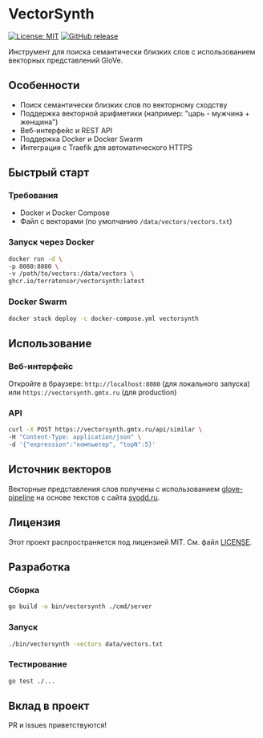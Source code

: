# VectorSynth

[![License: MIT](https://img.shields.io/badge/License-MIT-yellow.svg)](https://opensource.org/licenses/MIT)
[![GitHub release](https://img.shields.io/github/release/terratensor/vectorsynth.svg)](https://github.com/terratensor/vectorsynth/releases)

Инструмент для поиска семантически близких слов с использованием векторных представлений GloVe.

## Особенности

- Поиск семантически близких слов по векторному сходству
- Поддержка векторной арифметики (например: "царь - мужчина + женщина")
- Веб-интерфейс и REST API
- Поддержка Docker и Docker Swarm
- Интеграция с Traefik для автоматического HTTPS

## Быстрый старт

### Требования

- Docker и Docker Compose
- Файл с векторами (по умолчанию `/data/vectors/vectors.txt`)

### Запуск через Docker

```bash
docker run -d \
-p 8080:8080 \
-v /path/to/vectors:/data/vectors \
ghcr.io/terratensor/vectorsynth:latest
```

### Docker Swarm

```bash
docker stack deploy -c docker-compose.yml vectorsynth
```

## Использование

### Веб-интерфейс

Откройте в браузере:
`http://localhost:8080` (для локального запуска)
или
`https://vectorsynth.gmtx.ru` (для production)

### API

```bash
curl -X POST https://vectorsynth.gmtx.ru/api/similar \
-H "Content-Type: application/json" \
-d '{"expression":"компьютер", "topN":5}'
```

## Источник векторов

Векторные представления слов получены с использованием [glove-pipeline](https://github.com/terratensor/glove-pipeline) на основе текстов с сайта [svodd.ru](https://svodd.ru).

## Лицензия

Этот проект распространяется под лицензией MIT. См. файл [LICENSE](LICENSE).

## Разработка

### Сборка

```bash
go build -o bin/vectorsynth ./cmd/server
```

### Запуск

```bash
./bin/vectorsynth -vectors data/vectors.txt
```

### Тестирование

```bash
go test ./...
```

## Вклад в проект

PR и issues приветствуются!
